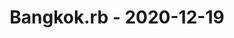 ---
layout: post
title: Bangkok.rb - 2020-12-19
datetime: '2020-12-19T14:00:00+07:00'
name: Bangkok.rb
external_url: https://www.meetup.com/bangkok-rb/events/274991483/
online_event: false
year_month: 2020-12
---